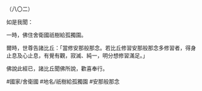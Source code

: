 （八〇二）

如是我聞：

一時，佛住舍衛國祇樹給孤獨園。

爾時，世尊告諸比丘：「當修安那般那念。若比丘修習安那般那念多修習者，得身止息及心止息，有覺有觀，寂滅、純一，明分想修習滿足。」

佛說此經已，諸比丘聞佛所說，歡喜奉行。

#國家/舍衛國
#地名/祇樹給孤獨園
#安那般那念
